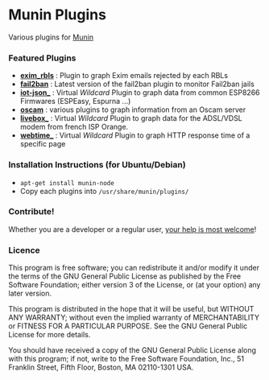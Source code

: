 # Munin Plugins

Various plugins for [Munin](http://munin-monitoring.org/)

### Featured Plugins
- **[exim_rbls](exim_rbls/)** : Plugin to graph Exim emails rejected by each RBLs
- **[fail2ban](fail2ban/)** : Latest version of the fail2ban plugin to monitor Fail2ban jails
- **[iot-json_](iot-json_/)** : Virtual _Wildcard_ Plugin to graph data from common ESP8266 Firmwares (ESPEasy, Espurna ...)
- **[oscam](oscam/)** : various plugins to graph information from an Oscam server
- **[livebox_](livebox_/)** : Virtual _Wildcard_ Plugin to graph data for the ADSL/VDSL modem from french ISP Orange.
- **[webtime_](webtime_/)** : Virtual _Wildcard_ Plugin to graph HTTP response time of a specific page


### Installation Instructions (for Ubuntu/Debian)
- ```apt-get install munin-node```
- Copy each plugins into ```/usr/share/munin/plugins/```


### Contribute!

Whether you are a developer or a regular user, [your help is most welcome](.github/CONTRIBUTING.md)!


### Licence

This program is free software; you can redistribute it and/or modify it under the terms of the GNU General Public License as published by the Free Software Foundation; either version 3 of the License, or (at your option) any later version.

This program is distributed in the hope that it will be useful, but WITHOUT ANY WARRANTY; without even the implied warranty of MERCHANTABILITY or FITNESS FOR A PARTICULAR PURPOSE. See the GNU General Public License for more details.

You should have received a copy of the GNU General Public License along with this program; if not, write to the Free Software Foundation, Inc., 51 Franklin Street, Fifth Floor, Boston, MA 02110-1301 USA.
